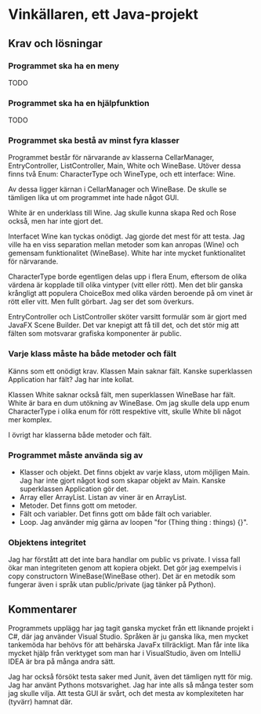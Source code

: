 # Vinkällaren, ett Java-projekt

## Krav och lösningar

### Programmet ska ha en meny
TODO

### Programmet ska ha en hjälpfunktion
TODO

### Programmet ska bestå av minst fyra klasser
Programmet består för närvarande av klasserna CellarManager, EntryController, ListController, Main, White och WineBase. Utöver dessa finns två Enum: CharacterType och WineType, och ett interface: Wine.

Av dessa ligger kärnan i CellarManager och WineBase. De skulle se tämligen lika ut om programmet inte hade något GUI.

White är en underklass till Wine. Jag skulle kunna skapa Red och Rose också, men har inte gjort det.

Interfacet Wine kan tyckas onödigt. Jag gjorde det mest för att testa. Jag ville ha en viss separation mellan metoder som kan anropas (Wine) och gemensam funktionalitet (WineBase). White har inte mycket funktionalitet för närvarande.

CharacterType borde egentligen delas upp i flera Enum, eftersom de olika värdena är kopplade till olika vintyper (vitt eller rött). Men det blir ganska krångligt att populera ChoiceBox med olika värden beroende på om vinet är rött eller vitt. Men fullt görbart. Jag ser det som överkurs.

EntryController och ListController sköter varsitt formulär som är gjort med JavaFX Scene Builder. Det var knepigt att få till det, och det stör mig att fälten som motsvarar grafiska komponenter är public. 

### Varje klass måste ha både metoder och fält
Känns som ett onödigt krav. Klassen Main saknar fält. Kanske superklassen Application har fält? Jag har inte kollat.

Klassen White saknar också fält, men superklassen WineBase har fält. White är bara en dum utökning av WineBase. Om jag skulle dela upp enum CharacterType i olika enum för rött respektive vitt, skulle White bli något mer komplex.

I övrigt har klasserna både metoder och fält.

### Programmet måste använda sig av
* Klasser och objekt. Det finns objekt av varje klass, utom möjligen Main. Jag har inte gjort något kod som skapar objekt av Main. Kanske superklassen Application gör det.
* Array eller ArrayList. Listan av viner är en ArrayList<Wine>.
* Metoder. Det finns gott om metoder.
* Fält och variabler. Det finns gott om både fält och variabler.
* Loop. Jag använder mig gärna av loopen "for (Thing thing : things) {}".

### Objektens integritet
Jag har förstått att det inte bara handlar om public vs private. I vissa fall ökar man integriteten genom att kopiera objekt. Det gör jag exempelvis i copy constructorn WineBase(WineBase other). Det är en metodik som fungerar även i språk utan public/private (jag tänker på Python).


## Kommentarer
Programmets upplägg har jag tagit ganska mycket från ett liknande projekt i C#, där jag använder Visual Studio. Språken är ju ganska lika, men mycket tankemöda har behövs för att behärska JavaFx tillräckligt. Man får inte lika mycket hjälp från verktyget som man har i VisualStudio, även om IntelliJ IDEA är bra på många andra sätt.

Jag har också försökt testa saker med Junit, även det tämligen nytt för mig. Jag har använt Pythons motsvarighet. Jag har inte alls så många tester som jag skulle vilja. Att testa GUI är svårt, och det mesta av komplexiteten har (tyvärr) hamnat där.
